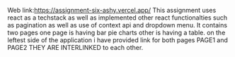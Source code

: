 Web link:https://assignment-six-ashy.vercel.app/
This assignment uses react as a techstack as well as implemented other react functionalties such as pagination as well as use of context api and dropdown menu.
It contains two pages one page is having bar pie charts other is having a table.
on the leftest side of the application i have provided link for both pages PAGE1 and PAGE2 THEY ARE INTERLINKED to each other.
